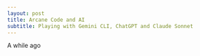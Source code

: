 ```yaml
---
layout: post
title: Arcane Code and AI
subtitle: Playing with Gemini CLI, ChatGPT and Claude Sonnet
---
```


A while ago